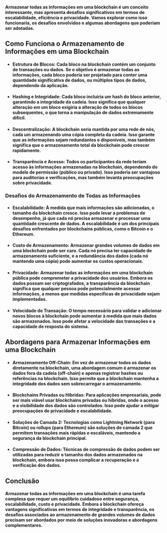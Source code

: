 #### Armazenar todas as informações em uma blockchain é um conceito interessante, mas apresenta desafios significativos em termos de escalabilidade, eficiência e privacidade. Vamos explorar como isso funcionaria, os desafios envolvidos e algumas abordagens que poderiam ser adotadas.


## Como Funciona o Armazenamento de Informações em uma Blockchain

 - #### Estrutura de Blocos: Cada bloco na blockchain contém um conjunto de transações ou dados. Se o objetivo é armazenar todas as informações, cada bloco poderia ser projetado para conter uma quantidade significativa de dados, ou múltiplos tipos de dados, dependendo da aplicação.

 - #### Hashing e Integridade: Cada bloco incluiria um hash do bloco anterior, garantindo a integridade da cadeia. Isso significa que qualquer alteração em um bloco exigiria a alteração de todos os blocos subsequentes, o que torna a manipulação de dados extremamente difícil.

 - #### Descentralização: A blockchain seria mantida por uma rede de nós, cada um armazenando uma cópia completa da cadeia. Isso garante que as informações sejam redundantes e disponíveis, mas também significa que o armazenamento total da blockchain pode crescer rapidamente.

 - #### Transparência e Acesso: Todos os participantes da rede teriam acesso às informações armazenadas na blockchain, dependendo do modelo de permissão (público ou privado). Isso poderia ser vantajoso para auditorias e verificações, mas também levanta preocupações sobre privacidade.

### Desafios do Armazenamento de Todas as Informações

 - #### Escalabilidade: À medida que mais informações são adicionadas, o tamanho da blockchain cresce. Isso pode levar a problemas de desempenho, já que cada nó precisa armazenar e processar uma quantidade crescente de dados. A escalabilidade é um dos principais desafios enfrentados por blockchains públicas, como o Bitcoin e o Ethereum.

 - #### Custo de Armazenamento: Armazenar grandes volumes de dados em uma blockchain pode ser caro. Cada nó precisa ter capacidade de armazenamento suficiente, e a redundância dos dados (cada nó mantendo uma cópia) pode aumentar os custos operacionais.

 - #### Privacidade: Armazenar todas as informações em uma blockchain pública pode comprometer a privacidade dos usuários. Embora os dados possam ser criptografados, a transparência da blockchain significa que qualquer pessoa pode potencialmente acessar informações, a menos que medidas específicas de privacidade sejam implementadas.

 - #### Velocidade de Transação: O tempo necessário para validar e adicionar novos blocos à blockchain pode aumentar à medida que mais dados são armazenados. Isso pode afetar a velocidade das transações e a capacidade de resposta do sistema.

## Abordagens para Armazenar Informações em uma Blockchain

 - #### Armazenamento Off-Chain: Em vez de armazenar todos os dados diretamente na blockchain, uma abordagem comum é armazenar os dados fora da cadeia (off-chain) e apenas registrar hashes ou referências na blockchain. Isso permite que a blockchain mantenha a integridade dos dados sem sobrecarregar o armazenamento.

 - #### Blockchains Privadas ou Híbridas: Para aplicações empresariais, pode ser mais viável usar blockchains privadas ou híbridas, onde o acesso e a visibilidade dos dados são controlados. Isso pode ajudar a mitigar preocupações de privacidade e escalabilidade.

 - #### Soluções de Camada 2: Tecnologias como Lightning Network (para Bitcoin) ou rollups (para Ethereum) são soluções de camada 2 que permitem transações mais rápidas e escaláveis, mantendo a segurança da blockchain principal.

 - #### Compressão de Dados: Técnicas de compressão de dados podem ser utilizadas para reduzir o tamanho dos dados armazenados na blockchain, embora isso possa complicar a recuperação e a verificação dos dados.

## Conclusão

#### Armazenar todas as informações em uma blockchain é uma tarefa complexa que requer um equilíbrio cuidadoso entre segurança, escalabilidade, custo e privacidade. Embora a blockchain ofereça vantagens significativas em termos de integridade e transparência, os desafios associados ao armazenamento de grandes volumes de dados precisam ser abordados por meio de soluções inovadoras e abordagens complementares.
